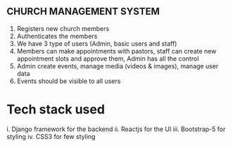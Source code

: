 ## CHURCH MANAGEMENT SYSTEM
1. Registers new church members
2. Authenticates the members
3. We have 3 type of users (Admin, basic users and staff)
4. Members can make appointments with pastors, staff can create new appointment slots and approve them, Admin has all the control
5. Admin create events, manage media (videos & images), manage user data
6. Events should be visible to all  users

# Tech stack used
i. Django framework for the backend
ii. Reactjs for the UI
iii. Bootstrap-5 for styling
iv. CSS3 for few styling
